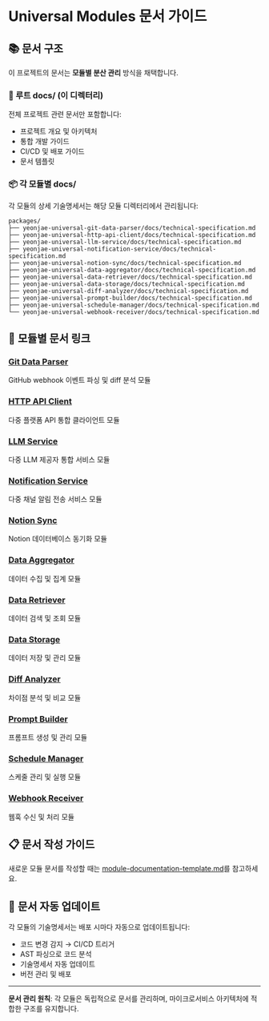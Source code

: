 # Universal Modules 문서 가이드

## 📚 문서 구조

이 프로젝트의 문서는 **모듈별 분산 관리** 방식을 채택합니다.

### 📁 루트 docs/ (이 디렉터리)
전체 프로젝트 관련 문서만 포함합니다:
- 프로젝트 개요 및 아키텍처
- 통합 개발 가이드
- CI/CD 및 배포 가이드
- 문서 템플릿

### 📦 각 모듈별 docs/
각 모듈의 상세 기술명세서는 해당 모듈 디렉터리에서 관리됩니다:

```
packages/
├── yeonjae-universal-git-data-parser/docs/technical-specification.md
├── yeonjae-universal-http-api-client/docs/technical-specification.md  
├── yeonjae-universal-llm-service/docs/technical-specification.md
├── yeonjae-universal-notification-service/docs/technical-specification.md
├── yeonjae-universal-notion-sync/docs/technical-specification.md
├── yeonjae-universal-data-aggregator/docs/technical-specification.md
├── yeonjae-universal-data-retriever/docs/technical-specification.md
├── yeonjae-universal-data-storage/docs/technical-specification.md
├── yeonjae-universal-diff-analyzer/docs/technical-specification.md
├── yeonjae-universal-prompt-builder/docs/technical-specification.md
├── yeonjae-universal-schedule-manager/docs/technical-specification.md
└── yeonjae-universal-webhook-receiver/docs/technical-specification.md
```

## 🔗 모듈별 문서 링크

### [Git Data Parser](../packages/yeonjae-universal-git-data-parser/docs/technical-specification.md)
GitHub webhook 이벤트 파싱 및 diff 분석 모듈

### [HTTP API Client](../packages/yeonjae-universal-http-api-client/docs/technical-specification.md)  
다중 플랫폼 API 통합 클라이언트 모듈

### [LLM Service](../packages/yeonjae-universal-llm-service/docs/technical-specification.md)
다중 LLM 제공자 통합 서비스 모듈

### [Notification Service](../packages/yeonjae-universal-notification-service/docs/technical-specification.md)
다중 채널 알림 전송 서비스 모듈

### [Notion Sync](../packages/yeonjae-universal-notion-sync/docs/technical-specification.md)
Notion 데이터베이스 동기화 모듈

### [Data Aggregator](../packages/yeonjae-universal-data-aggregator/docs/technical-specification.md)
데이터 수집 및 집계 모듈

### [Data Retriever](../packages/yeonjae-universal-data-retriever/docs/technical-specification.md)
데이터 검색 및 조회 모듈

### [Data Storage](../packages/yeonjae-universal-data-storage/docs/technical-specification.md)
데이터 저장 및 관리 모듈

### [Diff Analyzer](../packages/yeonjae-universal-diff-analyzer/docs/technical-specification.md)
차이점 분석 및 비교 모듈

### [Prompt Builder](../packages/yeonjae-universal-prompt-builder/docs/technical-specification.md)
프롬프트 생성 및 관리 모듈

### [Schedule Manager](../packages/yeonjae-universal-schedule-manager/docs/technical-specification.md)
스케줄 관리 및 실행 모듈

### [Webhook Receiver](../packages/yeonjae-universal-webhook-receiver/docs/technical-specification.md)
웹훅 수신 및 처리 모듈

## 📋 문서 작성 가이드

새로운 모듈 문서를 작성할 때는 [module-documentation-template.md](./module-documentation-template.md)를 참고하세요.

## 🔄 문서 자동 업데이트

각 모듈의 기술명세서는 배포 시마다 자동으로 업데이트됩니다:
- 코드 변경 감지 → CI/CD 트리거
- AST 파싱으로 코드 분석
- 기술명세서 자동 업데이트
- 버전 관리 및 배포

---

**문서 관리 원칙**: 각 모듈은 독립적으로 문서를 관리하며, 마이크로서비스 아키텍처에 적합한 구조를 유지합니다. 